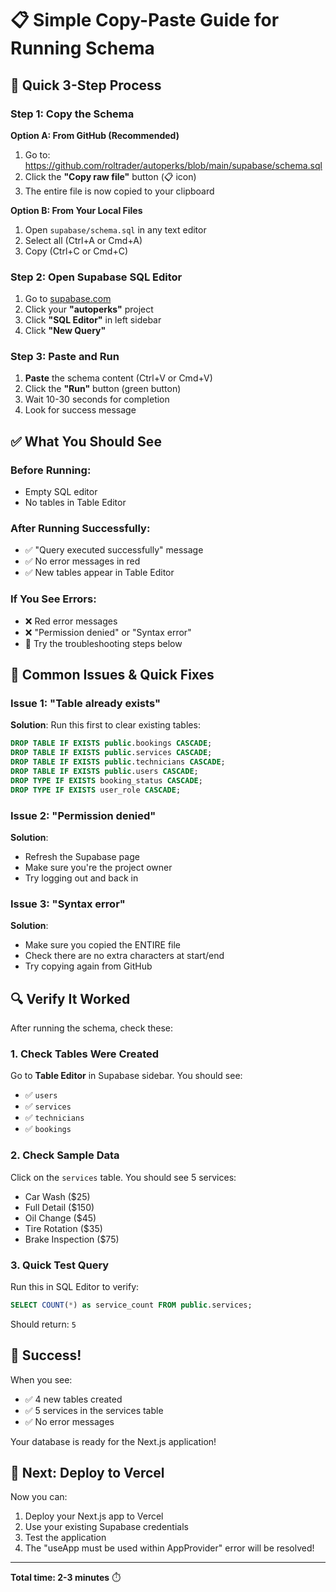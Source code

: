 # 📋 Simple Copy-Paste Guide for Running Schema

## 🎯 Quick 3-Step Process

### Step 1: Copy the Schema
**Option A: From GitHub (Recommended)**
1. Go to: https://github.com/roltrader/autoperks/blob/main/supabase/schema.sql
2. Click the **"Copy raw file"** button (📋 icon)
3. The entire file is now copied to your clipboard

**Option B: From Your Local Files**
1. Open `supabase/schema.sql` in any text editor
2. Select all (Ctrl+A or Cmd+A)
3. Copy (Ctrl+C or Cmd+C)

### Step 2: Open Supabase SQL Editor
1. Go to [supabase.com](https://supabase.com)
2. Click your **"autoperks"** project
3. Click **"SQL Editor"** in left sidebar
4. Click **"New Query"**

### Step 3: Paste and Run
1. **Paste** the schema content (Ctrl+V or Cmd+V)
2. Click the **"Run"** button (green button)
3. Wait 10-30 seconds for completion
4. Look for success message

## ✅ What You Should See

### Before Running:
- Empty SQL editor
- No tables in Table Editor

### After Running Successfully:
- ✅ "Query executed successfully" message
- ✅ No error messages in red
- ✅ New tables appear in Table Editor

### If You See Errors:
- ❌ Red error messages
- ❌ "Permission denied" or "Syntax error"
- 🔄 Try the troubleshooting steps below

## 🚨 Common Issues & Quick Fixes

### Issue 1: "Table already exists"
**Solution**: Run this first to clear existing tables:
```sql
DROP TABLE IF EXISTS public.bookings CASCADE;
DROP TABLE IF EXISTS public.services CASCADE;
DROP TABLE IF EXISTS public.technicians CASCADE;
DROP TABLE IF EXISTS public.users CASCADE;
DROP TYPE IF EXISTS booking_status CASCADE;
DROP TYPE IF EXISTS user_role CASCADE;
```

### Issue 2: "Permission denied"
**Solution**: 
- Refresh the Supabase page
- Make sure you're the project owner
- Try logging out and back in

### Issue 3: "Syntax error"
**Solution**:
- Make sure you copied the ENTIRE file
- Check there are no extra characters at start/end
- Try copying again from GitHub

## 🔍 Verify It Worked

After running the schema, check these:

### 1. Check Tables Were Created
Go to **Table Editor** in Supabase sidebar. You should see:
- ✅ `users`
- ✅ `services` 
- ✅ `technicians`
- ✅ `bookings`

### 2. Check Sample Data
Click on the `services` table. You should see 5 services:
- Car Wash ($25)
- Full Detail ($150)
- Oil Change ($45)
- Tire Rotation ($35)
- Brake Inspection ($75)

### 3. Quick Test Query
Run this in SQL Editor to verify:
```sql
SELECT COUNT(*) as service_count FROM public.services;
```
Should return: `5`

## 🎉 Success!

When you see:
- ✅ 4 new tables created
- ✅ 5 services in the services table
- ✅ No error messages

Your database is ready for the Next.js application!

## 🚀 Next: Deploy to Vercel

Now you can:
1. Deploy your Next.js app to Vercel
2. Use your existing Supabase credentials
3. Test the application
4. The "useApp must be used within AppProvider" error will be resolved!

---

**Total time: 2-3 minutes** ⏱️